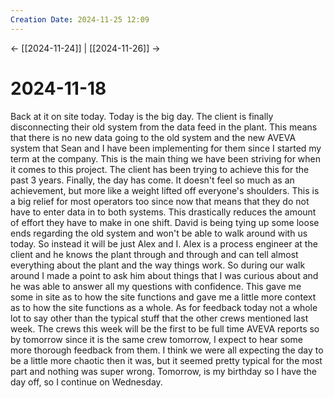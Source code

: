 ```yaml
---
Creation Date: 2024-11-25 12:09
---
```


<- [[2024-11-24]] | [[2024-11-26]]  ->

# 2024-11-18
Back at it on site today. Today is the big day. The client is finally
disconnecting their old system from the data feed in the plant. This means that
there is no new data going to the old system and the new AVEVA system that Sean
and I have been implementing for them since I started my term at the company.
This is the main thing we have been striving for when it comes to this project.
The client has been trying to achieve this for the past 3 years. Finally, the
day has come. It doesn't feel so much as an achievement, but more like a weight
lifted off everyone's shoulders. This is a big relief for most operators too
since now that means that they do not have to enter data in to both systems.
This drastically reduces the amount of effort they have to make in one shift.
David is being tying up some loose ends regarding the old system and won't be
able to walk around with us today. So instead it will be just Alex and I. Alex
is a process engineer at the client and he knows the plant through and through
and can tell almost everything about the plant and the way things work. So
during our walk around I made a point to ask him about things that I was curious
about and he was able to answer all my questions with confidence. This gave me
some in site as to how the site functions and gave me a little more context as
to how the site functions as a whole. As for feedback today not a whole lot to
say other than the typical stuff that the other crews mentioned last week. The
crews this week will be the first to be full time AVEVA reports so by tomorrow
since it is the same crew tomorrow, I expect to hear some more thorough feedback
from them. I think we were all expecting the day to be a little more chaotic
then it was, but it seemed pretty typical for the most part and nothing was
super wrong. Tomorrow, is my birthday so I have the day off, so I continue on
Wednesday. 